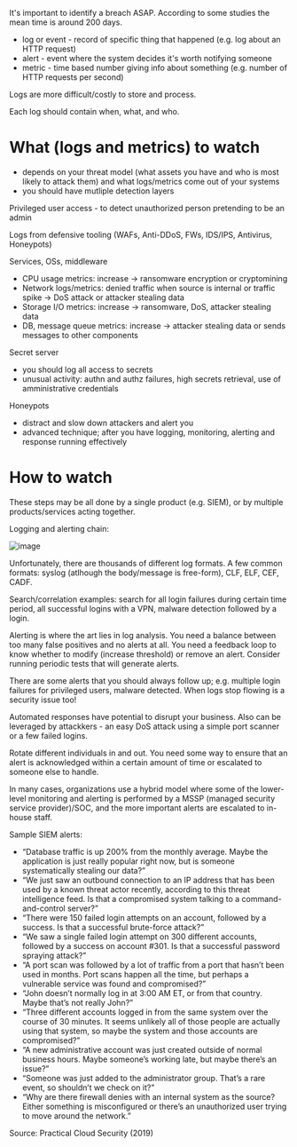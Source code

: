 It's important to identify a breach ASAP. According to some studies the mean time is around 200 days.

* log or event - record of specific thing that happened (e.g. log about an HTTP request)
* alert - event where the system decides it's worth notifying someone
* metric - time based number giving info about something (e.g. number of HTTP requests per second)

Logs are more difficult/costly to store and process.

Each log should contain when, what, and who.

# What (logs and metrics) to watch

* depends on your threat model (what assets you have and who is most likely to attack them) and what logs/metrics come out of your systems
* you should have mutliple detection layers

Privileged user access - to detect unauthorized person pretending to be an admin

Logs from defensive tooling (WAFs, Anti-DDoS, FWs, IDS/IPS, Antivirus, Honeypots)

Services, OSs, middleware

* CPU usage metrics: increase -> ransomware encryption or cryptomining
* Network logs/metrics: denied traffic when source is internal or traffic spike -> DoS attack or attacker stealing data
* Storage I/O metrics: increase -> ransomware, DoS, attacker stealing data
* DB, message queue metrics: increase -> attacker stealing data or sends messages to other components

Secret server

* you should log all access to secrets
* unusual activity: authn and authz failures, high secrets retrieval, use of amministrative credentials

Honeypots

* distract and slow down attackers and alert you
* advanced technique; after you have logging, monitoring, alerting and response running effectively

# How to watch

These steps may be all done by a single product (e.g. SIEM), or by multiple products/services acting together.

Logging and alerting chain:

![image](https://user-images.githubusercontent.com/1047259/139064744-9e542ce1-8e1b-437c-a136-f9fd2dab8a78.png)

Unfortunately, there are thousands of different log formats. A few common formats: syslog (atlhough the body/message is free-form), CLF, ELF, CEF, CADF.

Search/correlation examples: search for all login failures during certain time period, all successful logins with a VPN, malware detection followed by a login.

Alerting is where the art lies in log analysis. You need a balance between too many false positives and no alerts at all. You need a feedback loop to know whether to modify (increase threshold) or remove an alert. Consider running periodic tests that will generate alerts.

There are some alerts that you should always follow up; e.g. multiple login failures for privileged users, malware detected. When logs stop flowing is a security issue too!

Automated responses have potential to disrupt your business. Also can be leveraged by attackkers - an easy DoS attack using a simple port scanner or a few failed logins.

Rotate different individuals in and out. You need some way to ensure that an alert is acknowledged within a certain amount of time or escalated to someone else to handle.

In many cases, organizations use a hybrid model where some of the lower-level monitoring and alerting is performed by a MSSP (managed security service provider)/SOC, and the more important alerts are escalated to in-house staff.

Sample SIEM alerts:

* “Database traffic is up 200% from the monthly average. Maybe the application is just really popular right now, but is someone systematically stealing our data?”
* “We just saw an outbound connection to an IP address that has been used by a known threat actor recently, according to this threat intelligence feed. Is that a compromised system talking to a command-and-control server?”
* “There were 150 failed login attempts on an account, followed by a success. Is that a successful brute-force attack?”
* “We saw a single failed login attempt on 300 different accounts, followed by a success on account #301. Is that a successful password spraying attack?”
* “A port scan was followed by a lot of traffic from a port that hasn’t been used in months. Port scans happen all the time, but perhaps a vulnerable service was found and compromised?”
* “John doesn’t normally log in at 3:00 AM ET, or from that country. Maybe that’s not really John?”
* “Three different accounts logged in from the same system over the course of 30 minutes. It seems unlikely all of those people are actually using that system, so maybe the system and those accounts are compromised?”
* “A new administrative account was just created outside of normal business hours. Maybe someone’s working late, but maybe there’s an issue?”
* “Someone was just added to the administrator group. That’s a rare event, so shouldn’t we check on it?”
* “Why are there firewall denies with an internal system as the source? Either something is misconfigured or there’s an unauthorized user trying to move around the network.”

Source: Practical Cloud Security (2019)
